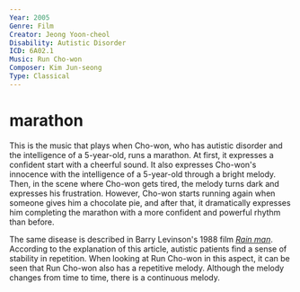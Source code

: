 ```yaml
---
Year: 2005
Genre: Film
Creator: Jeong Yoon-cheol
Disability: Autistic Disorder
ICD: 6A02.1
Music: Run Cho-won
Composer: Kim Jun-seong
Type: Classical
---
```


# marathon

This is the music that plays when Cho-won, who has autistic disorder and the intelligence of a 5-year-old, runs a marathon. At first, it expresses a confident start with a cheerful sound. It also expresses Cho-won's innocence with the intelligence of a 5-year-old through a bright melody. Then, in the scene where Cho-won gets tired, the melody turns dark and expresses his frustration. However, Cho-won starts running again when someone gives him a chocolate pie, and after that, it dramatically expresses him completing the marathon with a more confident and powerful rhythm than before.

The same disease is described in Barry Levinson's 1988 film [*Rain man*](ahn_ire.md). According to the explanation of this article, autistic patients find a sense of stability in repetition. When looking at Run Cho-won in this aspect, it can be seen that Run Cho-won also has a repetitive melody. Although the melody changes from time to time, there is a continuous melody.
